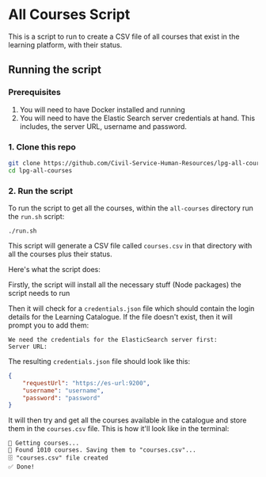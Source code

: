 # All Courses Script

This is a script to run to create a CSV file of all courses that exist in the learning platform, with their status.

## Running the script

### Prerequisites

1. You will need to have Docker installed and running
2. You will need to have the Elastic Search server credentials at hand. This includes, the server URL, username and password.

### 1. Clone this repo

```sh
git clone https://github.com/Civil-Service-Human-Resources/lpg-all-courses.git
cd lpg-all-courses
```

### 2. Run the script

To run the script to get all the courses, within the `all-courses` directory run the `run.sh` script:

```
./run.sh
```

This script will generate a CSV file called `courses.csv` in that directory with all the courses plus their status.

Here's what the script does:

Firstly, the script will install all the necessary stuff (Node packages) the script needs to run

Then it will check for a `credentials.json` file which should contain the login details for the Learning Catalogue. If the file doesn't exist, then it will prompt you to add them:

```
We need the credentials for the ElasticSearch server first:
Server URL: 
```


The resulting `credentials.json` file should look like this:

```json
{
    "requestUrl": "https://es-url:9200",
    "username": "username",
    "password": "password"
}
```

It will then try and get all the courses available in the catalogue and store them in the `courses.csv` file. This is how it'll look like in the terminal:

```
🔎 Getting courses...
📖 Found 1010 courses. Saving them to "courses.csv"...
🗄 "courses.csv" file created
✅ Done!
```
